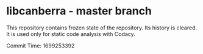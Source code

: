 # libcanberra - master branch

This repository contains frozen state of the repository.
Its history is cleared. It is used only for static code
analysis with Codacy.

Commit Time: 1699253392